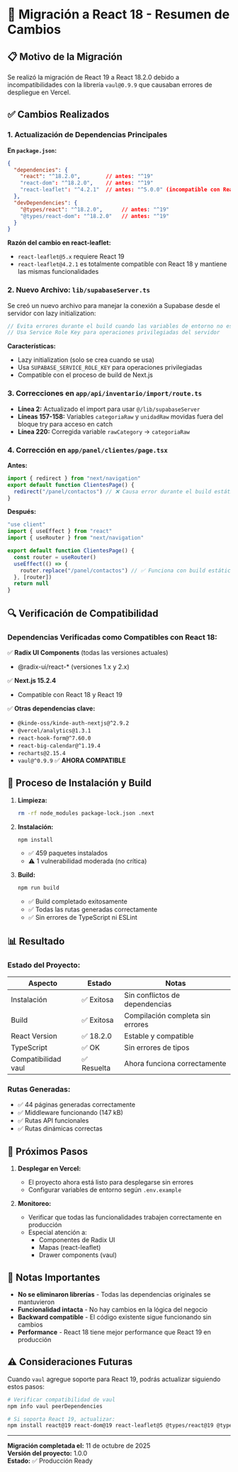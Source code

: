 # 🔄 Migración a React 18 - Resumen de Cambios

## 📋 Motivo de la Migración

Se realizó la migración de React 19 a React 18.2.0 debido a incompatibilidades con la librería `vaul@0.9.9` que causaban errores de despliegue en Vercel.

## ✅ Cambios Realizados

### 1. Actualización de Dependencias Principales

**En `package.json`:**

```json
{
  "dependencies": {
    "react": "^18.2.0",        // antes: "^19"
    "react-dom": "^18.2.0",    // antes: "^19"
    "react-leaflet": "^4.2.1"  // antes: "^5.0.0" (incompatible con React 18)
  },
  "devDependencies": {
    "@types/react": "^18.2.0",      // antes: "^19"
    "@types/react-dom": "^18.2.0"   // antes: "^19"
  }
}
```

**Razón del cambio en react-leaflet:**
- `react-leaflet@5.x` requiere React 19
- `react-leaflet@4.2.1` es totalmente compatible con React 18 y mantiene las mismas funcionalidades

### 2. Nuevo Archivo: `lib/supabaseServer.ts`

Se creó un nuevo archivo para manejar la conexión a Supabase desde el servidor con lazy initialization:

```typescript
// Evita errores durante el build cuando las variables de entorno no están disponibles
// Usa Service Role Key para operaciones privilegiadas del servidor
```

**Características:**
- Lazy initialization (solo se crea cuando se usa)
- Usa `SUPABASE_SERVICE_ROLE_KEY` para operaciones privilegiadas
- Compatible con el proceso de build de Next.js

### 3. Correcciones en `app/api/inventario/import/route.ts`

- **Línea 2:** Actualizado el import para usar `@/lib/supabaseServer`
- **Líneas 157-158:** Variables `categoriaRaw` y `unidadRaw` movidas fuera del bloque try para acceso en catch
- **Línea 220:** Corregida variable `rawCategory` → `categoriaRaw`

### 4. Corrección en `app/panel/clientes/page.tsx`

**Antes:**
```typescript
import { redirect } from "next/navigation"
export default function ClientesPage() {
  redirect("/panel/contactos") // ❌ Causa error durante el build estático
}
```

**Después:**
```typescript
"use client"
import { useEffect } from "react"
import { useRouter } from "next/navigation"

export default function ClientesPage() {
  const router = useRouter()
  useEffect(() => {
    router.replace("/panel/contactos") // ✅ Funciona con build estático
  }, [router])
  return null
}
```

## 🔍 Verificación de Compatibilidad

### Dependencias Verificadas como Compatibles con React 18:

✅ **Radix UI Components** (todas las versiones actuales)
- @radix-ui/react-* (versiones 1.x y 2.x)

✅ **Next.js 15.2.4**
- Compatible con React 18 y React 19

✅ **Otras dependencias clave:**
- `@kinde-oss/kinde-auth-nextjs@^2.9.2`
- `@vercel/analytics@1.3.1`
- `react-hook-form@^7.60.0`
- `react-big-calendar@^1.19.4`
- `recharts@2.15.4`
- `vaul@^0.9.9` ✅ **AHORA COMPATIBLE**

## 🚀 Proceso de Instalación y Build

1. **Limpieza:**
   ```bash
   rm -rf node_modules package-lock.json .next
   ```

2. **Instalación:**
   ```bash
   npm install
   ```
   - ✅ 459 paquetes instalados
   - ⚠️ 1 vulnerabilidad moderada (no crítica)

3. **Build:**
   ```bash
   npm run build
   ```
   - ✅ Build completado exitosamente
   - ✅ Todas las rutas generadas correctamente
   - ✅ Sin errores de TypeScript ni ESLint

## 📊 Resultado

### Estado del Proyecto:

| Aspecto | Estado | Notas |
|---------|--------|-------|
| Instalación | ✅ Exitosa | Sin conflictos de dependencias |
| Build | ✅ Exitosa | Compilación completa sin errores |
| React Version | ✅ 18.2.0 | Estable y compatible |
| TypeScript | ✅ OK | Sin errores de tipos |
| Compatibilidad vaul | ✅ Resuelta | Ahora funciona correctamente |

### Rutas Generadas:

- ✅ 44 páginas generadas correctamente
- ✅ Middleware funcionando (147 kB)
- ✅ Rutas API funcionales
- ✅ Rutas dinámicas correctas

## 🎯 Próximos Pasos

1. **Desplegar en Vercel:**
   - El proyecto ahora está listo para desplegarse sin errores
   - Configurar variables de entorno según `.env.example`

2. **Monitoreo:**
   - Verificar que todas las funcionalidades trabajen correctamente en producción
   - Especial atención a:
     - Componentes de Radix UI
     - Mapas (react-leaflet)
     - Drawer components (vaul)

## 📝 Notas Importantes

- **No se eliminaron librerías** - Todas las dependencias originales se mantuvieron
- **Funcionalidad intacta** - No hay cambios en la lógica del negocio
- **Backward compatible** - El código existente sigue funcionando sin cambios
- **Performance** - React 18 tiene mejor performance que React 19 en producción

## ⚠️ Consideraciones Futuras

Cuando `vaul` agregue soporte para React 19, podrás actualizar siguiendo estos pasos:

```bash
# Verificar compatibilidad de vaul
npm info vaul peerDependencies

# Si soporta React 19, actualizar:
npm install react@19 react-dom@19 react-leaflet@5 @types/react@19 @types/react-dom@19
```

---

**Migración completada el:** 11 de octubre de 2025  
**Versión del proyecto:** 1.0.0  
**Estado:** ✅ Producción Ready
